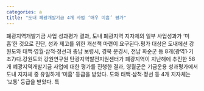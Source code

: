 ```yaml
---
categories: a
title: "도내 폐광개발기금 4개 사업 ‘매우 미흡’ 평가"
---
```

폐광지역개발기금 사업 성과평가 결과, 도내 폐광지역 지자체의 일부 사업성과가 ‘미흡’한 것으로 진단, 성과 제고를 위한 개선책 마련이 요구된다.평가 대상은 도내에선 강원도와 태백·영월·삼척·정선과 충남 보령시, 경북 문경시, 전남 화순군 등 8개(광역1·기초7)다.강원도와 강원연구원 탄광지역발전지원센터가 폐광지역이 지난해에 추진한 58개 폐광지역개발기금 사업에 대한 평가를 진행한 결과, 영월군은 기금운용 성과평가에서 도내 지자체 중 유일하게 ‘미흡’ 등급을 받았다. 도와 태백·삼척·정선 등 4개 지자체는 ‘보통’ 등급을 받았다. 특